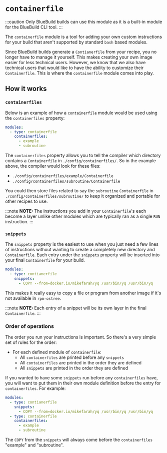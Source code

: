 # `containerfile`

:::caution
Only BlueBuild builds can use this module as it is a built-in module for the BlueBuild CLI tool.
:::

The `containerfile` module is a tool for adding your own custom instructions for your build that aren't supported by standard `bash` based modules.

Since BlueBuild builds generate a `Contianerfile` from your recipe, you no longer have to manage it yourself. This makes creating your own image easier for less technical users. However, we know that we also have technical users that would like to have the ability to customize their `Containerfile`. This is where the `containerfile` module comes into play. 

## How it works

### `containerfiles`

Below is an example of how a `containerfile` module would be used using the `containerfiles` property:

```yaml
modules:
  - type: containerfile
    containerfiles:
      - example
      - subroutine
```

The `containerfiles` property allows you to tell the compiler which directory contains a `Containerfile` in `./config/containerfiles/`. So in the example above, the compiler would look for these files:

- `./config/containerfiles/example/Containerfile`
- `./config/containerfiles/subroutine/Containerfile`

You could then store files related to say the `subroutine` `Containerfile` in `./config/containerfiles/subroutine/` to keep it organized and portable for other recipes to use.

:::note
**NOTE:** The instructions you add in your `Containerfile`'s each become a layer unlike other modules which are typically ran as a single `RUN` instruction.
:::

### `snippets`

The `snippets` property is the easiest to use when you just need a few lines of instructions without wanting to create a completely new directory and `Containerfile`. Each entry under the `snippets` property will be inserted into your final `Containerfile` for your build.

```yaml
modules:
  - type: contianerfile
    snippets:
      - COPY --from=docker.io/mikefarah/yq /usr/bin/yq /usr/bin/yq
```

This makes it really easy to copy a file or program from another image if it's not available in `rpm-ostree`.

:::note
**NOTE:** Each entry of a snippet will be its own layer in the final `Containerfile`.
:::

### Order of operations

The order you run your instructions is important. So there's a very simple set of rules for the order:

- For each defined module of `containerfile`:
  - All `containerfiles` are printed before any `snippets`
  - All `containerfiles` are printed in the order they are defined
  - All `snippets` are printed in the order they are defined

If you wanted to have some `snippets` run before any `containerfiles` have, you will want to put them in their own module definition before the entry for `containerfiles`. For example:

```yaml
modules:
  - type: contianerfile
    snippets:
      - COPY --from=docker.io/mikefarah/yq /usr/bin/yq /usr/bin/yq
  - type: containerfile
    containerfiles:
      - example
      - subroutine
```

The `COPY` from the `snippets` will always come before the `containerfiles` "example" and "subroutine".
